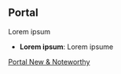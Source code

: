 ## Portal

Lorem ipsum

- __Lorem ipsum__: Lorem ipsume

<div class="short-links">
	<a href="/portal/9.1/doc/portal-developer-guide/introduction/index.html#new-and-noteworthy"
		target="_blank" rel="noopener noreferrer">
		<i class="fas fa-book"></i> Portal New & Noteworthy
	</a>
</div>
